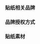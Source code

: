 ### 贴纸相关品牌

<!-- 必填: 比如你想做个 PureScript 的贴纸，这里就填 PureScript -->


### 品牌授权方式

<!-- 可选: 比如 CC-BY-NC 4.0 -->


### 贴纸素材

<!-- 可选: 用于制作贴纸的图片素材 -->
